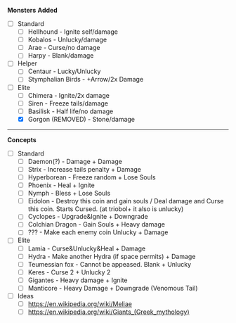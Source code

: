 **Monsters**
**Added**
- [ ] Standard
	- [ ] Hellhound - Ignite self/damage
	- [ ] Kobalos - Unlucky/damage
	- [ ] Arae - Curse/no damage
	- [ ] Harpy - Blank/damage
- [ ] Helper
	- [ ] Centaur - Lucky/Unlucky
	- [ ] Stymphalian Birds - +Arrow/2x Damage
- [ ] Elite
	- [ ] Chimera - Ignite/2x damage
	- [ ] Siren - Freeze tails/damage
	- [ ] Basilisk - Half life/no damage
	- [x] Gorgon (REMOVED) - Stone/damage

---
**Concepts**
- [ ] Standard
	- [ ] Daemon(?) - Damage + Damage
	- [ ] Strix - Increase tails penalty + Damage
	- [ ] Hyperborean - Freeze random + Lose Souls
	- [ ] Phoenix - Heal + Ignite
	- [ ] Nymph - Bless + Lose Souls
	- [ ] Eidolon - Destroy this coin and gain souls / Deal damage and Curse this coin. Starts Cursed. (at triobol+ it also is unlucky)
	- [ ] Cyclopes - Upgrade&Ignite + Downgrade
	- [ ] Colchian Dragon - Gain Souls + Heavy damage
	- [ ] ??? - Make each enemy coin Unlucky + Damage
- [ ] Elite
	- [ ] Lamia - Curse&Unlucky&Heal + Damage
	- [ ] Hydra - Make another Hydra (if space permits) + Damage
	- [ ] Teumessian fox - Cannot be appeased. Blank + Unlucky
	- [ ] Keres - Curse 2 + Unlucky 2
	- [ ] Gigantes - Heavy damage + Ignite
	- [ ] Manticore - Heavy Damage + Downgrade (Venomous Tail)
- [ ] Ideas
	- [ ] https://en.wikipedia.org/wiki/Meliae
	- [ ] https://en.wikipedia.org/wiki/Giants_(Greek_mythology)